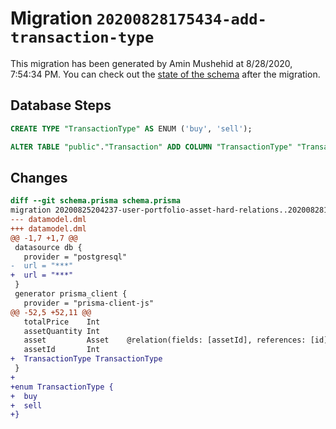 # Migration `20200828175434-add-transaction-type`

This migration has been generated by Amin Mushehid at 8/28/2020, 7:54:34 PM.
You can check out the [state of the schema](./schema.prisma) after the migration.

## Database Steps

```sql
CREATE TYPE "TransactionType" AS ENUM ('buy', 'sell');

ALTER TABLE "public"."Transaction" ADD COLUMN "TransactionType" "TransactionType" NOT NULL ;
```

## Changes

```diff
diff --git schema.prisma schema.prisma
migration 20200825204237-user-portfolio-asset-hard-relations..20200828175434-add-transaction-type
--- datamodel.dml
+++ datamodel.dml
@@ -1,7 +1,7 @@
 datasource db {
   provider = "postgresql"
-  url = "***"
+  url = "***"
 }
 generator prisma_client {
   provider = "prisma-client-js"
@@ -52,5 +52,11 @@
   totalPrice    Int
   assetQuantity Int
   asset         Asset    @relation(fields: [assetId], references: [id])
   assetId       Int
+  TransactionType TransactionType
 }
+
+enum TransactionType {
+  buy
+  sell
+}
```


